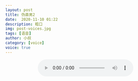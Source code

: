 ```yaml
---
layout: post
title: 伪直男2
date:  2020-11-10 01:22
description: 粗口
img: post-voices.jpg
tags: [语音]
author: 小叔
category: [voice]
voice: true
---
```

<div align="center">
  <audio controls preload="auto" src="https://pan.xnan.top/0:/%E5%A3%B0%E6%8E%A7%E8%AF%AD%E9%9F%B3/%E5%B0%8F%E5%8F%94/%E4%BC%AA%E7%9B%B4%E7%94%B72.mp3"></audio>
</div>
